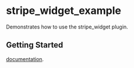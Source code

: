 # stripe_widget_example

Demonstrates how to use the stripe_widget plugin.

## Getting Started


[documentation](https://flutter.io/).
